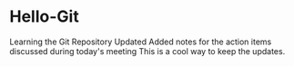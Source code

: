 # Hello-Git
Learning the Git Repository
Updated
Added notes for the action items discussed during today's meeting
This is a cool way to keep the updates.
